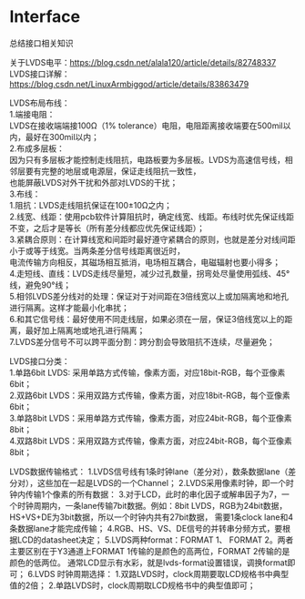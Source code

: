 # Interface
总结接口相关知识


关于LVDS电平：https://blog.csdn.net/alala120/article/details/82748337  
LVDS接口详解：https://blog.csdn.net/LinuxArmbiggod/article/details/83863479  







LVDS布局布线：  
	1.端接电阻：  
		LVDS在接收端端接100Ω（1% tolerance）电阻，电阻距离接收端要在500mil以内，最好在300mil以内；  
	2.布成多层板：  
		因为只有多层板才能控制走线阻抗，电路板要为多层板。LVDS为高速信号线，相邻层要有完整的地层或电源层，保证走线阻抗一致性，  
		也能屏蔽LVDS对外干扰和外部对LVDS的干扰；  
	3.布线：  
		1.阻抗：LVDS走线阻抗保证在100±10Ω之内；  
		2.线宽、线距：使用pcb软件计算阻抗时，确定线宽、线距。布线时优先保证线距不变，之后才是等长（所有差分线都应优先保证线距）；  
		3.紧耦合原则：在计算线宽和间距时最好遵守紧耦合的原则，也就是差分对线间距小于或等于线宽。当两条差分信号线距离很近时，  
					  电流传输方向相反，其磁场相互抵消，电场相互耦合，电磁辐射也要小得多；  
		4.走短线、直线：LVDS走线尽量短，减少过孔数量，拐弯处尽量使用弧线、45°线，避免90°线；  
		5.相邻LVDS差分线对的处理：保证对于对间距在3倍线宽以上或加隔离地和地孔进行隔离。这样才能最小化串扰；  
		6.和其它信号线：最好使用不同走线层，如果必须在一层，保证3倍线宽以上的距离，最好加上隔离地或地孔进行隔离；  
		7.LVDS差分信号不可以跨平面分割：跨分割会导致阻抗不连续，尽量避免；
  
LVDS接口分类：  
	1.单路6bit LVDS: 采用单路方式传输，像素方面，对应18bit-RGB，每个亚像素6bit；  
	2.双路6bit LVDS：采用双路方式传输，像素方面，对应18bit-RGB，每个亚像素6bit；  
	3.单路8bit LVDS：采用单路方式传输，像素方面，对应24bit-RGB，每个亚像素8bit；  
	4.双路8bit LVDS：采用双路方式传输，像素方面，对应24bit-RGB，每个亚像素8bit；  

LVDS数据传输格式：
	1.LVDS信号线有1条时钟lane（差分对），数条数据lane（差分对），这些加在一起是LVDS的一个Channel；
	2.LVDS采用像素时钟，即一个时钟内传输1个像素的所有数据：
	3.对于LCD，此时的串化因子或解串因子为7，一个时钟周期内，一条lane传输7bit数据。例如：8bit LVDS，RGB为24bit数据，HS+VS+DE为3bit数据，所以一个时钟内共有27bit数据，
	  需要1条clock lane和4条数据lane才能完成传输；
	4.RGB、HS、VS、DE信号的并转串分频方式，要根据LCD的datasheet决定；
	5.LVDS两种format：FORMAT 1、 FORMAT 2。两者主要区别在于Y3通道上FORMAT 1传输的是颜色的高两位，FORMAT 2传输的是颜色的低两位。
	  通常LCD显示有水彩，就是lvds-format设置错误，调换format即可；
	6.LVDS 时钟周期选择：
		1.双路LVDS时，clock周期要取LCD规格书中典型值的2倍；
		2.单路LVDS时，clock周期取LCD规格书中的典型值即可；
